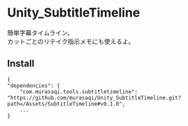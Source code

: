 # Unity_SubtitleTimeline

簡単字幕タイムライン。  
カットごとのリテイク指示メモにも使えるよ。  


## Install
```
{
"dependencies": {
    "com.murasaqi.tools.subtitletimeline": "https://github.com/murasaqi/Unity_SubtitleTimeline.git?path=/Assets/SubtitleTimeline#v0.1.0",
    ...
}
```